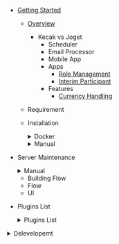 - [Getting Started](README.md)

  - [Overview](gettingStarted_Overview.md)
	- Kecak vs Joget 
		- Scheduler
		- Email Processor
		- Mobile App
		- Apps
			- [Role Management](tesst.md)
			- [Interim Participant](InterimParticipant.md)
		- Features
			- [Currency Handling](CurrencyHandling.md)
  - Requirement
  - Installation
	  <details>
	  <summary> Docker </summary>
			
	- [Install Docker Using Linux](Docker_InstallLinux.md)
	- [Install Docker Using Windows](Docker_InstallWindows.md)

      </details>
	  <details>
	  <summary> Manual </summary>
		- [Install Manual Using Linux](install_ManualLinux.md)
		- [Install Manual Using Windows](install_ManualWindows.md)
		- [Database Set Up](databaseSetUp_manual.md)
      </details>
	  
  - Server Maintenance
	  <details>
	  <summary> Manual </summary>
		- [Start and Stop Kecak Workflow](.md)
		- [Start and Stop MySQL Service](.md)
		- [Set Up Java Memory](.md)
	
      </details>
	  
	- Building Flow
 	- Flow
  	- UI
  
  - Plugins List
  
	  <details>
	  <summary> Plugins List </summary>
	
	- [Start and Stop Kecak Workflow](PluginsList_KecakMobile_InboxPageAPI.md)
	- [Start and Stop MySQL Service](PluginsList_KecakMobile_CheckTokenAPI.md)
	- [Set Up Java Memory](PluginsList_KecakMobile_DataListActionAPI.md)
	- [Kecak Mobile Datalist UI API](PluginsList_KecakMobile_datalistUiAPI.md)
	- [Kecak Mobile Form UI API](PluginsList_KecakMobile_FormUiAPI.md)
	- [Kecak Mobile Load Binder](PluginsList_KecakMobile_LoadBinder.md)
	- [Kecak Mobile Login API](PluginsList_KecakMobile_LoginAPI.md)
	- [Kecak Mobile Option Binder User Locale](PluginsList_KecakMobile_optionBinderUserLocale.md)
	- [Kecak Mobile Published App UI API](PluginsList_KecakMobile_publishedAppUiAPI.md)
	- [Kecak Mobile Refresh Token API](PluginsList_KecakMobile_refreshTokenAPI.md)
	- [Kecak Mobile Run Process API](PluginsList_KecakMobile_runProcessPageAPI.md)
	- [Kecak Mobile Store Binder Edit Profile Picture API](PluginsList_KecakMobile_storeBinder_editProfilePictureAPI.md)
	- [Kecak Mobile Store Binder File Upload API](PluginsList_KecakMobile_StoreBinder-FileUploadAPI.md)
	- [Kecak Mobile Userview UI API](PluginsList_KecakMobile_userviewUiAPI.md)
	
	</details>
	
 <details>
 <summary> Delevelopemt </summary>
 
 - [Compliling Core](development_compilingCore.md)
 - [Automated Process](development_automatedProcess.md)
 - Building Aplication
 - API
 - Plugin Suite
 </details>

   

